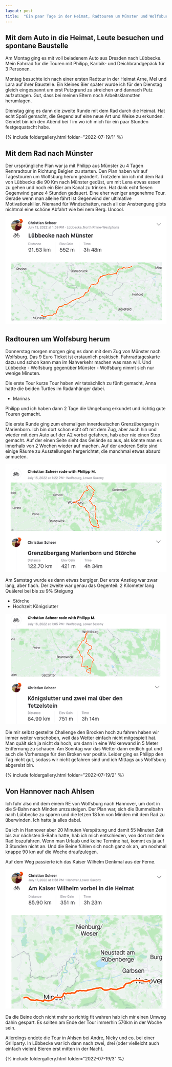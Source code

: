 ```yaml
---
layout: post
title:  "Ein paar Tage in der Heimat, Radtouren um Münster und Wolfsburg"
---
```


## Mit dem Auto in die Heimat, Leute besuchen und spontane Baustelle
Am Montag ging es mit voll beladenem Auto aus Dresden nach Lübbecke.
Mein Fahrrad für die Touren mit Philipp, Karibik- und Deichbrandgepäck für 3 Personen.

Montag besuchte ich nach einer ersten Radtour in der Heimat Arne, Mel und Lara auf ihrer Baustelle.
Ein kleines Bier später wurde ich für den Dienstag gleich eingespannt um erst Putzgrund zu streichen und dannach Putz aufzutragen.
Gut, dass bei meinen Eltern noch Arbeitsklamotten herumlagen.

Dienstag ging es dann die zweite Runde mit dem Rad durch die Heimat. Hat echt Spaß gemacht, die Gegend auf eine neue Art und Weise zu erkunden.
Gendet bin ich den Abend bei Tim wo ich mich für ein paar Stunden festgequatscht habe.

{% include foldergallery.html folder="2022-07-19/1" %}

## Mit dem Rad nach Münster
Der ursprüngliche Plan war ja mit Philipp aus Münster zu 4 Tagen Rennradtour in Richtung Belgien zu starten.
Den Plan haben wir auf Tagestouren um Wolfsburg herum geändert.
Trotzdem bin ich mit dem Rad von Lübbecke die 90 Km nach Münster gedüst, um mit Lena etwas essen zu gehen und noch ein Bier am Kanal zu trinken.
Hat dank echt fiesen Gegenwind ganze 4 Stunden gedauert.
Eine eher weniger angenehme Tour.
Gerade wenn man alleine fährt ist Gegenwind der ultimative Motivationskiller.
Niemand für Windschatten, nach all der Anstrengung gibts nichtmal eine schöne Abfahrt wie bei nem Berg.
Uncool.

![](/assets/LK_Muenster-strava.png)


## Radtouren um Wolfsburg herum
Donnerstag morgen morgen ging es dann mit dem Zug von Münster nach Wolfsburg.
Das 9 Euro Ticket ist erstaunlich praktisch. Fahrradtageskarte dazu und schon kann man im Nahverkehr machen was man will.
Und Lübbecke - Wolfsburg gegenüber Münster - Wolfsburg nimmt sich nur wenige Minuten.

Die erste Tour kurze Tour haben wir tatsächlich zu fünft gemacht, Anna hatte die beiden Turtles im Radanhänger dabei.

* Marinas

Philipp und ich haben dann 2 Tage die Umgebung erkundet und richtig gute Touren gemacht.

Die erste Runde ging zum ehemaligen innerdeutschen Grenzübergang in Marienborn.
Ich bin dort schon echt oft mit dem Zug, aber auch hin und wieder mit dem Auto auf der A2 vorbei gefahren, hab aber nie einen Stop gemacht.
Auf der einen Seite sieht das Gelände so aus, als könnte man es innerhalb von 2 Wochen wieder auf machen.
Auf der anderen Seite sind einige Räume zu Ausstellungen hergerichtet, die manchmal etwas absurd anmueten.

![](/assets/marienborn-strava.png)

Am Samstag wurde es dann etwas bergiger. Der erste Anstieg war zwar lang, aber flach.
Der zweite war genau das Gegenteil: 2 Kilometer lang Quälerei bei bis zu 9% Steigung 

* Störche
* Hochzeit Königslutter

![](/assets/koenigslutter_tetzelstein-strava.png)


Die mir selbst gestellte Challenge den Brocken hoch zu fahren haben wir immer weiter verschoben, weil das Wetter einfach nicht mitgespielt hat.
Man quält sich ja nicht da hoch, um dann in eine Wolkenwand in 5 Meter Entfernung zu schauen.
Am Sonntag war das Wetter dann endlich gut und auch die Vorhersage für den Broken war positiv.
Leider ging es Philipp den Tag nicht gut, sodass wir nicht gefahren sind und ich Mittags aus Wolfsburg abgereist bin.

{% include foldergallery.html folder="2022-07-19/2" %}
 
## Von Hannover nach Ahlsen

Ich fuhr also mit dem einem RE von Wolfsburg nach Hannover, um dort in die S-Bahn nach Minden umzusteigen.
Der Plan war, sich die Bummelbahn nach Lübbecke zu sparen und die letzen 18 km von Minden mit dem Rad zu überwinden.
Ich hatte ja alles dabei.

Da ich in Hannover aber 20 Minuten Verspätung und damit 55 Minuten Zeit bis zur nächsten S-Bahn hatte, hab ich mich entschieden, von dort mit dem Rad loszufahren.
Wenn man Urlaub und keine Termine hat, kommt es ja auf 3 Stunden nicht an.
Und die Beine fühlen sich noch ganz ok an, um nochmal knappe 90 km auf die Woche draufzulegen.

Auf dem Weg passierte ich das Kaiser Wilhelm Denkmal aus der Ferne.

![](/assets/hannover_minden-strava.png)


Da die Beine doch nicht mehr so richtig fit wahren hab ich mir einen Umweg dahin gespart. Es sollten am Ende der Tour immerhin 570km in der Woche sein.

Allerdings endete die Tour in Ahlsen bei Andre, Nicky und co. bei einer Grillparty.
In Lübbecke war ich dann nach zwei, drei (oder vielleicht auch einfach vielen) Bieren erst mitten in der Nacht. 

{% include foldergallery.html folder="2022-07-19/3" %}
